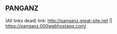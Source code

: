 ## PANGANZ
(All links dead)
link: http://panganz.great-site.net || https://panganz.000webhostapp.com/ 

